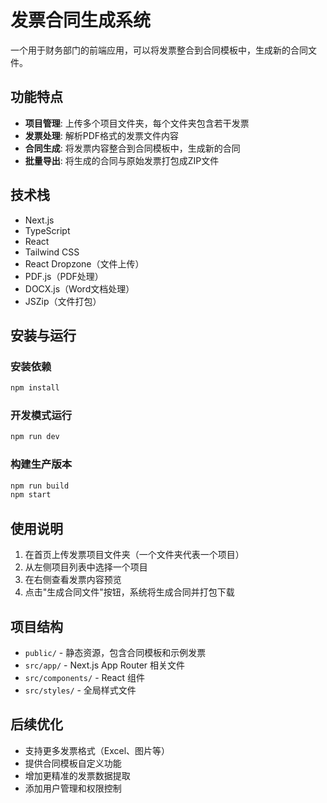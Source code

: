 # 发票合同生成系统

一个用于财务部门的前端应用，可以将发票整合到合同模板中，生成新的合同文件。

## 功能特点

- **项目管理**: 上传多个项目文件夹，每个文件夹包含若干发票
- **发票处理**: 解析PDF格式的发票文件内容
- **合同生成**: 将发票内容整合到合同模板中，生成新的合同
- **批量导出**: 将生成的合同与原始发票打包成ZIP文件

## 技术栈

- Next.js
- TypeScript
- React
- Tailwind CSS
- React Dropzone（文件上传）
- PDF.js（PDF处理）
- DOCX.js（Word文档处理）
- JSZip（文件打包）

## 安装与运行

### 安装依赖

```bash
npm install
```

### 开发模式运行

```bash
npm run dev
```

### 构建生产版本

```bash
npm run build
npm start
```

## 使用说明

1. 在首页上传发票项目文件夹（一个文件夹代表一个项目）
2. 从左侧项目列表中选择一个项目
3. 在右侧查看发票内容预览
4. 点击"生成合同文件"按钮，系统将生成合同并打包下载

## 项目结构

- `public/` - 静态资源，包含合同模板和示例发票
- `src/app/` - Next.js App Router 相关文件
- `src/components/` - React 组件
- `src/styles/` - 全局样式文件

## 后续优化

- 支持更多发票格式（Excel、图片等）
- 提供合同模板自定义功能
- 增加更精准的发票数据提取
- 添加用户管理和权限控制 